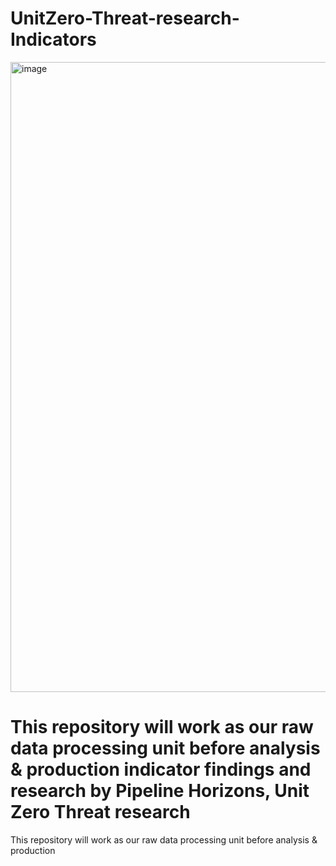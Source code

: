 # UnitZero-Threat-research-Indicators
<img width="1920" height="1008" alt="image" src="https://github.com/user-attachments/assets/16c37a09-9c05-48ce-9ba2-2068bbdddffc" />





# This repository will work as our raw data processing unit before analysis & production indicator findings and research by Pipeline Horizons, Unit Zero Threat research
This repository will work as our raw data processing unit before analysis & production
